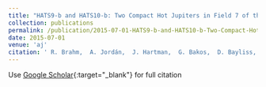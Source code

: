 ```yaml
---
title: "HATS9-b and HATS10-b: Two Compact Hot Jupiters in Field 7 of the K2 Mission"
collection: publications
permalink: /publication/2015-07-01-HATS9-b-and-HATS10-b-Two-Compact-Hot-Jupiters-in-Field-7-of-the-K2-Mission
date: 2015-07-01
venue: 'aj'
citation: ' R. Brahm,  A. Jordán,  J. Hartman,  G. Bakos,  D. Bayliss,  K. Penev,  G. Zhou,  S. Ciceri,  M. Rabus,  N. Espinoza,  L. Mancini,  M. de Val-Borro,  W. Bhatti,  B. Sato,  T. Tan,  Z. Csubry,  L. Buchhave,  T. Henning,  B. Schmidt,  V. Suc,  R. Noyes,  I. Papp,  J. Lázár,  P. Sári, &quot;HATS9-b and HATS10-b: Two Compact Hot Jupiters in Field 7 of the K2 Mission.&quot; aj, 2015.'
---
```

Use [Google Scholar](https://scholar.google.com/scholar?q=HATS9+b+and+HATS10+b:+Two+Compact+Hot+Jupiters+in+Field+7+of+the+K2+Mission){:target="_blank"} for full citation